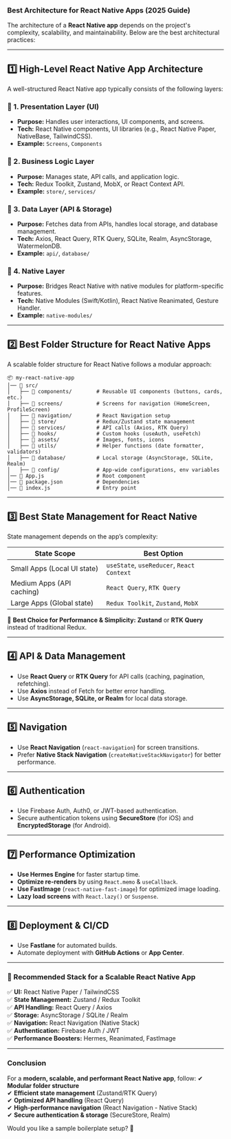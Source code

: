 ### **Best Architecture for React Native Apps (2025 Guide)**
The architecture of a **React Native app** depends on the project's complexity, scalability, and maintainability. Below are the best architectural practices:

---

## **1️⃣ High-Level React Native App Architecture**
A well-structured React Native app typically consists of the following layers:

### **📌 1. Presentation Layer (UI)**
- **Purpose:** Handles user interactions, UI components, and screens.
- **Tech:** React Native components, UI libraries (e.g., React Native Paper, NativeBase, TailwindCSS).
- **Example:** `Screens`, `Components`

### **📌 2. Business Logic Layer**
- **Purpose:** Manages state, API calls, and application logic.
- **Tech:** Redux Toolkit, Zustand, MobX, or React Context API.
- **Example:** `store/`, `services/`

### **📌 3. Data Layer (API & Storage)**
- **Purpose:** Fetches data from APIs, handles local storage, and database management.
- **Tech:** Axios, React Query, RTK Query, SQLite, Realm, AsyncStorage, WatermelonDB.
- **Example:** `api/`, `database/`

### **📌 4. Native Layer**
- **Purpose:** Bridges React Native with native modules for platform-specific features.
- **Tech:** Native Modules (Swift/Kotlin), React Native Reanimated, Gesture Handler.
- **Example:** `native-modules/`

---

## **2️⃣ Best Folder Structure for React Native Apps**
A scalable folder structure for React Native follows a modular approach:

```
📦 my-react-native-app
│── 📂 src/
│   ├── 📂 components/        # Reusable UI components (buttons, cards, etc.)
│   ├── 📂 screens/           # Screens for navigation (HomeScreen, ProfileScreen)
│   ├── 📂 navigation/        # React Navigation setup
│   ├── 📂 store/             # Redux/Zustand state management
│   ├── 📂 services/          # API calls (Axios, RTK Query)
│   ├── 📂 hooks/             # Custom hooks (useAuth, useFetch)
│   ├── 📂 assets/            # Images, fonts, icons
│   ├── 📂 utils/             # Helper functions (date formatter, validators)
│   ├── 📂 database/          # Local storage (AsyncStorage, SQLite, Realm)
│   ├── 📂 config/            # App-wide configurations, env variables
│── 📜 App.js                 # Root component
│── 📜 package.json           # Dependencies
│── 📜 index.js               # Entry point
```

---

## **3️⃣ Best State Management for React Native**
State management depends on the app’s complexity:

| **State Scope** | **Best Option** |
|----------------|----------------|
| Small Apps (Local UI state) | `useState`, `useReducer`, `React Context` |
| Medium Apps (API caching) | `React Query`, `RTK Query` |
| Large Apps (Global state) | `Redux Toolkit`, `Zustand`, `MobX` |

🔹 **Best Choice for Performance & Simplicity:** **Zustand** or **RTK Query** instead of traditional Redux.

---

## **4️⃣ API & Data Management**
- Use **React Query** or **RTK Query** for API calls (caching, pagination, refetching).
- Use **Axios** instead of Fetch for better error handling.
- Use **AsyncStorage, SQLite, or Realm** for local data storage.

---

## **5️⃣ Navigation**
- Use **React Navigation** (`react-navigation`) for screen transitions.
- Prefer **Native Stack Navigation** (`createNativeStackNavigator`) for better performance.

---

## **6️⃣ Authentication**
- Use Firebase Auth, Auth0, or JWT-based authentication.
- Secure authentication tokens using **SecureStore** (for iOS) and **EncryptedStorage** (for Android).

---

## **7️⃣ Performance Optimization**
- **Use Hermes Engine** for faster startup time.
- **Optimize re-renders** by using `React.memo` & `useCallback`.
- **Use FastImage** (`react-native-fast-image`) for optimized image loading.
- **Lazy load screens** with `React.lazy()` or `Suspense`.

---

## **8️⃣ Deployment & CI/CD**
- Use **Fastlane** for automated builds.
- Automate deployment with **GitHub Actions** or **App Center**.

---

### **🔹 Recommended Stack for a Scalable React Native App**
✅ **UI:** React Native Paper / TailwindCSS  
✅ **State Management:** Zustand / Redux Toolkit  
✅ **API Handling:** React Query / Axios  
✅ **Storage:** AsyncStorage / SQLite / Realm  
✅ **Navigation:** React Navigation (Native Stack)  
✅ **Authentication:** Firebase Auth / JWT  
✅ **Performance Boosters:** Hermes, Reanimated, FastImage  

---

### **Conclusion**
For a **modern, scalable, and performant React Native app**, follow:
✔ **Modular folder structure**  
✔ **Efficient state management** (Zustand/RTK Query)  
✔ **Optimized API handling** (React Query)  
✔ **High-performance navigation** (React Navigation - Native Stack)  
✔ **Secure authentication & storage** (SecureStore, Realm)  

Would you like a sample boilerplate setup? 🚀
